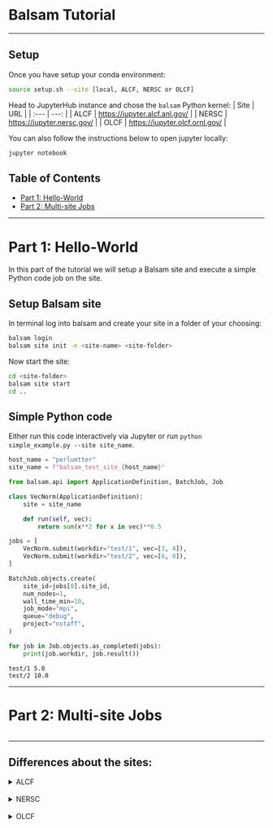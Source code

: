 # Balsam Tutorial
----

## Setup

Once you have setup your conda environment:
```bash
source setup.sh --site [local, ALCF, NERSC or OLCF]
```

Head to JupyterHub instance and chose the `balsam` Python kernel:
| Site | URL |
| :--- | ---: |
| ALCF | https://jupyter.alcf.anl.gov/  |
| NERSC | https://jupyter.nersc.gov/  |
| OLCF | https://jupyter.olcf.ornl.gov/ |

You can also follow the instructions below to open jupyter locally:

```bash
jupyter notebook
```

## Table of Contents

- [Part 1: Hello-World](#Part-1:-Hello-World)
- [Part 2: Multi-site Jobs](#Part-2:-Multi-site-Jobs)

---

# Part 1: Hello-World

In this part of the tutorial we will setup a Balsam site and execute a simple Python code job on the site.

## Setup Balsam site

In terminal log into balsam and create your site in a folder of your choosing:
```bash
balsam login
balsam site init -n <site-name> <site-folder>
```

Now start the site:
```bash
cd <site-folder>
balsam site start
cd ..
```


## Simple Python code

Either run this code interactively via Jupyter or run `python simple_example.py --site site_name`.


```python
host_name = "perlumtter"
site_name = f"balsam_test_site_{host_name}"
```


```python
from balsam.api import ApplicationDefinition, BatchJob, Job

class VecNorm(ApplicationDefinition):
    site = site_name

    def run(self, vec):
        return sum(x**2 for x in vec)**0.5

jobs = [
    VecNorm.submit(workdir="test/1", vec=[3, 4]),
    VecNorm.submit(workdir="test/2", vec=[6, 8]),
]

BatchJob.objects.create(
    site_id=jobs[0].site_id,
    num_nodes=1,
    wall_time_min=10,
    job_mode="mpi",
    queue="debug",
    project="nstaff",
)

for job in Job.objects.as_completed(jobs):
    print(job.workdir, job.result())
```

    test/1 5.0
    test/2 10.0


---

# Part 2: Multi-site Jobs




```python

```

---
## Differences about the sites:

<details closed>
<summary>ALCF</summary>
<div>
    
```bash
module load conda
```
    
</div>
</details>
<br>

<details closed>
<summary>NERSC</summary>
<div>
    
```bash
module load python
```
    
</div>
</details>
<br>

<details closed>
<summary>OLCF</summary>
<div>
    
```bash
module load python
```
    
</div>
</details>



```python

```

